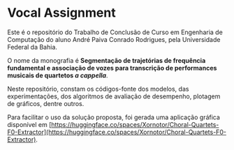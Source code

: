 # **Vocal Assignment**

Este é o repositório do Trabalho de Conclusão de Curso em Engenharia de Computação do aluno André Paiva Conrado Rodrigues, pela Universidade Federal da Bahia.

O nome da monografia é **Segmentação de trajetórias de frequência fundamental e associação de vozes para transcrição de performances musicais de quartetos *a cappella***.

Neste repositório, constam os códigos-fonte dos modelos, das experimentações, dos algoritmos de avaliação de desempenho, plotagem de gráficos, dentre outros.

Para facilitar o uso da solução proposta, foi gerada uma aplicação gráfica disponível em [https://huggingface.co/spaces/Xornotor/Choral-Quartets-F0-Extractor](https://huggingface.co/spaces/Xornotor/Choral-Quartets-F0-Extractor).
